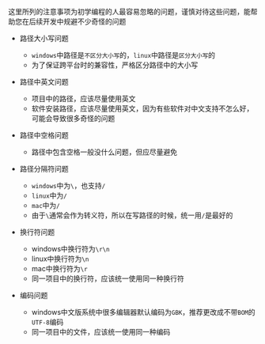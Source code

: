 这里所列的注意事项为初学编程的人最容易忽略的问题，谨慎对待这些问题，能帮助您在后续开发中规避不少奇怪的问题
* 路径大小写问题
  - `windows`中路径是`不区分大小写`的，`linux`中路径是`区分大小写`的
  - 为了保证跨平台时的兼容性，严格区分路径中的大小写

* 路径中英文问题
  - 项目中的路径，应该尽量使用英文
  - 软件安装路径，应该尽量使用英文，因为有些软件对中文支持不怎么好，可能会导致很多奇怪的问题

* 路径中空格问题
  - 路径中包含空格一般没什么问题，但应尽量避免

* 路径分隔符问题
  - `windows`中为`\`，也支持`/`
  - `linux`中为`/`
  - `mac`中为`/`
  - 由于`\`通常会作为转义符，所以在写路径的时候，统一用`/`是最好的

* 换行符问题
  - windows中换行符为`\r\n`
  - linux中换行符为`\n`
  - mac中换行符为`\r`
  - 同一项目中的换行符，应该统一使用同一种换行符

* 编码问题
  - windows中文版系统中很多编辑器默认编码为`GBK`，推荐更改成不带`BOM`的`UTF-8`编码
  - 同一项目中的文件，应该统一使用同一种编码
